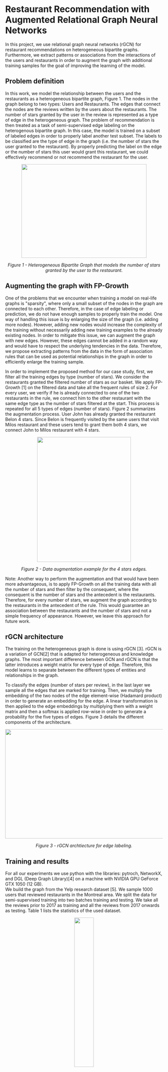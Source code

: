 # Restaurant Recommendation with Augmented Relational Graph Neural Networks

In this project, we use relational graph neural networks (rGCN) for restaurant recommendations on heterogeneous bipartite graphs. Furthermore, we extract patterns or associations from the interactions of the users and restaurants in order to augment the graph with additional training samples for the goal of improving the learning of the model.  

## Problem definition
In this work, we model the relationship between the users and the restaurants as a heterogeneous bipartite graph, Figure 1. The nodes in the graph belong to two types: Users and Restaurants. The edges that connect the nodes are the reviews written by the users about the restaurants. The number of stars granted by the user in the review is represented as a type of edge in the heterogeneous graph. The problem of recommendation is then treated as a task of semi-supervised edge labeling on the heterogenous bipartite graph. In this case, the model is trained on a subset of labeled edges in order to properly label another test subset. The labels to be classified are the type of edge in the graph (i.e. the number of stars the user granted to the restaurant). By properly predicting the label on the edge or the number of stars this user would grant this restaurant, we could effectively recommend or not recommend the restaurant for the user.

<p align="center">
  <img width="400" height="300" src="https://github.com/MarounHaddad/Restaurant-recommendation-with-augmented-relational-graph-neural-networks/blob/main/images/bipartite%20heterogenous%20graph.png">
</p>
 <p align="center"><em>Figure 1 - Heterogeneous Bipartite Graph that models the number of stars granted by the user to the restaurant.</em></p>
 
## Augmenting the graph with FP-Growth
One of the problems that we encounter when training a model on real-life graphs is "sparsity", where only a small subset of the nodes in the graph are connected to each other. Therefore, in the case of edge labeling or prediction, we do not have enough samples to properly train the model. One way of handling this issue is by enlarging the size of the graph (i.e. adding more nodes). However, adding new nodes would increase the complexity of the training without necessarily adding new training examples to the already existing nodes. In order to mitigate this issue, we can augment the graph with new edges. However, these edges cannot be added in a random way and would have to respect the underlying tendencies in the data. Therefore, we propose extracting patterns from the data in the form of association rules that can be used as potential relationships in the graph in order to efficiently enlarge the training sample.  

In order to implement the proposed method for our case study, first, we filter all the training edges by type (number of stars). We consider the restaurants granted the filtered number of stars as our basket. We apply FP-Growth [1] on the filtered data and take all the frequent rules of size 2. For every user, we verify if he is already connected to one of the two restaurants in the rule, we connect him to the other restaurant with the same edge type as the number of stars filtered at the start. This process is repeated for all 5 types of edges (number of stars). Figure 2 summarizes the augmentation process. User John has already granted the restaurant Belon 4 stars. Since Belon is frequently visited by the same users that visit Milos restaurant and these users tend to grant them both 4 stars, we connect John to Milos restaurant with 4 stars.

<p align="center">
  <img width="300" height="400" src="https://github.com/MarounHaddad/Restaurant-recommendation-with-augmented-relational-graph-neural-networks/blob/main/images/data%20augementation.png">
</p>
 <p align="center"><em>Figure 2 - Data augmentation example for the 4 stars edges.</em></p>
 
Note: Another way to perform the augmentation and that would have been more advantageous, is to apply FP-Growth on all the training data with all the number of stars and then filter by the consequent, where the consequent is the number of stars and the antecedent is the restaurants. Therefore, for every number of stars, we augment the graph according to the restaurants in the antecedent of the rule. This would guarantee an association between the restaurants and the number of stars and not a simple frequency of appearance. However, we leave this approach for future work.
 
## rGCN architecture
The training on the heterogeneous graph is done is using rGCN [3]. rGCN is a variation of GCN[2] that is adapted for heterogeneous and knowledge graphs. The most important difference between GCN and rGCN is that the latter introduces a weight matrix for every type of edge. Therefore, this model learns to separate between the different types of entities and relationships in the graph.

To classify the edges (number of stars per review), in the last layer we sample all the edges that are marked for training. Then, we multiply the embedding of the two nodes of the edge element-wise (Hadamard product) in order to generate an embedding for the edge. A linear transformation is then applied to the edge embeddings by multiplying them with a weight matrix and then a softmax is applied row-wise in order to generate a probability for the five types of edges. Figure 3 details the different components of the architecture.

<p align="center">
  <img width="700" height="350" src="https://github.com/MarounHaddad/Restaurant-recommendation-with-augmented-relational-graph-neural-networks/blob/main/images/architecture.png">
</p>
 <p align="center"><em>Figure 3 - rGCN archtiecture for edge labeling.</em></p>

## Training and results

For all our experiments we use python with the libraries: pytroch, NetworkX, and DGL (Deep Graph Library)[4] on a machine with NVIDIA GPU GeForce GTX 1050 (12 GB).  
We build the graph from the Yelp research dataset [5]. We sample 1000 users that reviewed restaurants in the Montreal area. We split the data for semi-supervised training into two batches training and testing. We take all the reviews prior to 2017 as training and all the reviews from 2017 onwards as testing. Table 1 lists the statistics of the used dataset.

<p align="center">
  <img width="35%" src="https://github.com/MarounHaddad/Restaurant-recommendation-with-augmented-relational-graph-neural-networks/blob/main/images/dataset%20statistics.PNG">
</p>
<p align="center"><em>Table 1 - Dataset statistics.</em></p>

Table 2 details the distribution of the classes (star numbers) in the training and test batches. We remarque that the classes are not balanced. The data augmentation that we will perform will help mitigate this problem. In order to augment the data, we test 3 minimum supports for FP-Growth. The number of edges added per minimum support is detailed in table 3.

<p align="center">
  <img width="30%" src="https://github.com/MarounHaddad/Restaurant-recommendation-with-augmented-relational-graph-neural-networks/blob/main/images/classes%20distribution.PNG">
</p>
<p align="center"><em>Table 2 - Classes distribution.</em></p>

<p align="center">
  <img width="40%" src="https://github.com/MarounHaddad/Restaurant-recommendation-with-augmented-relational-graph-neural-networks/blob/main/images/data%20augementation%20results.PNG">
</p>
<p align="center"><em>Table 3 - Data augmentation results.</em></p>

For both the GCN and rGCN models, we use two layers with a hidden layer size of 16 and ReLU activation functions. We train for 300 epochs with a patience of 30. We use the Cross-Entropy loss and the Adam optimizer with a learning rate of 0.001. We evaluate the performance of the models with RMSE (Root Mean Squared Error), which calculates the difference between the predicted and ground truth stars.  

Table 4 details the results of our experiments. The models rGCN outperform the vanilla GCN, highlighting the importance of the inclusion of the edge type in the learning process. Furthermore, the rGCN model with data augmentation having minimum support of 0.01 outperforms all the other models. This preliminary result highlights the advantages of data augmentation when performed using mined association rules.

<p align="center">
  <img width="30%" src="https://github.com/MarounHaddad/Restaurant-recommendation-with-augmented-relational-graph-neural-networks/blob/main/images/results.PNG">
</p>
<p align="center"><em>Table 4 - Preliminary results.</em></p>

Table 5 demonstrates some of the samples predicted by rGCN-Aug(minsup=0.01). The color-coding is as follows, Green: exact match to the stars in the review, Light brown: minor error, and Red: Major error. We find that the model tends to overestimate the results. In the example highlighted in red, there is a big difference between the score given by the model and the actual score given by the user, however, we do find that the score 5 is close to the actual general score of the restaurant on  Yelp. Also, a noticeable result for the user Emmy on the restaurant Ucan (highlighted in bold), we find that the model did a good job at low scoring the restaurant, which in practice would prevent the model from recommending a restaurant that would be disliked by the user, overall improving the user experience on the platform.

<p align="center">
  <img width="50%" src="https://github.com/MarounHaddad/Restaurant-recommendation-with-augmented-relational-graph-neural-networks/blob/main/images/prediction%20examples.png">
</p>
<p align="center"><em>Table 5 - Prediction samples by rGCN-Aug(minsup=0.01).</em></p>

## Background information
This work was presented as partial requirement for the course "INF7710 - Théorie et applications de la fouille d’associations" at UQAM (Université du Quebec à Montréal).  
Maroun Haddad (April 2020).  

Complete report and presentation under: **\presentation and report in French** . 


## References
[1] Han, J., Pei, J. and Yin, Y. (2000). Mining frequent patterns without candidate generation. In proceedings of the 2000 ACM SIGMOD International Conference on Management of Data.  
[2] Kipf, T. N. and Welling, M. (2017). Semi-supervised classification with graph convolu-tional networks. In proceedings of the 5th International Conference on Learning Representations,ICLR.  
[3] Schlichtkrull, M. S., Kipf, T. N., Bloem, P., van den Berg, R., Titov, I. and Welling, M.(2018). Modeling relational data with graph convolutional networks. In proceedings of the 15th International Conference.  
[4] Wang, M., Yu, L., Zheng, D., Gan, Q., Gai, Y., Ye, Z., Li, M., Zhou, J., Huang, Q., Ma,C., Huang, Z., Guo, Q., Zhang, H., Lin, H., Zhao, J., Li, J., Smola, A. J. and Zhang, Z.(2019). Deep graph library : Towards efficient and scalable deep learning on graphs.  
[5] Yelp dataset. Retrieved from https://www.yelp.com/dataset  
